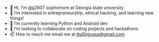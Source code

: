- 👋 Hi, I’m @jj2807 sophomore at Georgia state university 
- 👀 I’m interested in entrepreneurship, ethical hacking, and learning new things! 
- 🌱 I’m currently learning Python and Android dev
- 💞️ I’m looking to collaborate on coding projects and hackathons 
- 📫 How to reach me email me at jha5jigyasa@gmail.com 

<!---
jj2807/jj2807 is a ✨ special ✨ repository because its `README.md` (this file) appears on your GitHub profile.
You can click the Preview link to take a look at your changes.
--->
